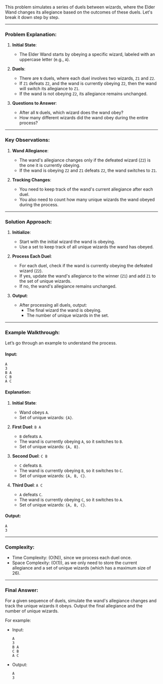 This problem simulates a series of duels between wizards, where the Elder Wand changes its allegiance based on the outcomes of these duels. Let's break it down step by step.

---

### Problem Explanation:
1. **Initial State**:
   - The Elder Wand starts by obeying a specific wizard, labeled with an uppercase letter (e.g., `A`).

2. **Duels**:
   - There are `N` duels, where each duel involves two wizards, `Z1` and `Z2`.
   - If `Z1` defeats `Z2`, and the wand is currently obeying `Z2`, then the wand will switch its allegiance to `Z1`.
   - If the wand is not obeying `Z2`, its allegiance remains unchanged.

3. **Questions to Answer**:
   - After all `N` duels, which wizard does the wand obey?
   - How many different wizards did the wand obey during the entire process?

---

### Key Observations:
1. **Wand Allegiance**:
   - The wand's allegiance changes only if the defeated wizard (`Z2`) is the one it is currently obeying.
   - If the wand is obeying `Z2` and `Z1` defeats `Z2`, the wand switches to `Z1`.

2. **Tracking Changes**:
   - You need to keep track of the wand's current allegiance after each duel.
   - You also need to count how many unique wizards the wand obeyed during the process.

---

### Solution Approach:
1. **Initialize**:
   - Start with the initial wizard the wand is obeying.
   - Use a set to keep track of all unique wizards the wand has obeyed.

2. **Process Each Duel**:
   - For each duel, check if the wand is currently obeying the defeated wizard (`Z2`).
   - If yes, update the wand's allegiance to the winner (`Z1`) and add `Z1` to the set of unique wizards.
   - If no, the wand's allegiance remains unchanged.

3. **Output**:
   - After processing all duels, output:
     - The final wizard the wand is obeying.
     - The number of unique wizards in the set.

---

### Example Walkthrough:
Let’s go through an example to understand the process.

#### Input:
```
A
3
B A
C B
A C
```

#### Explanation:
1. **Initial State**:
   - Wand obeys `A`.
   - Set of unique wizards: `{A}`.

2. **First Duel**: `B A`
   - `B` defeats `A`.
   - The wand is currently obeying `A`, so it switches to `B`.
   - Set of unique wizards: `{A, B}`.

3. **Second Duel**: `C B`
   - `C` defeats `B`.
   - The wand is currently obeying `B`, so it switches to `C`.
   - Set of unique wizards: `{A, B, C}`.

4. **Third Duel**: `A C`
   - `A` defeats `C`.
   - The wand is currently obeying `C`, so it switches to `A`.
   - Set of unique wizards: `{A, B, C}`.

#### Output:
```
A
3
```

---

### Complexity:
- Time Complexity: \(O(N)\), since we process each duel once.
- Space Complexity: \(O(1)\), as we only need to store the current allegiance and a set of unique wizards (which has a maximum size of 26).

---

### Final Answer:
For a given sequence of duels, simulate the wand's allegiance changes and track the unique wizards it obeys. Output the final allegiance and the number of unique wizards.

For example:
- Input:
  ```
  A
  3
  B A
  C B
  A C
  ```
- Output:
  ```
  A
  3
  ```
